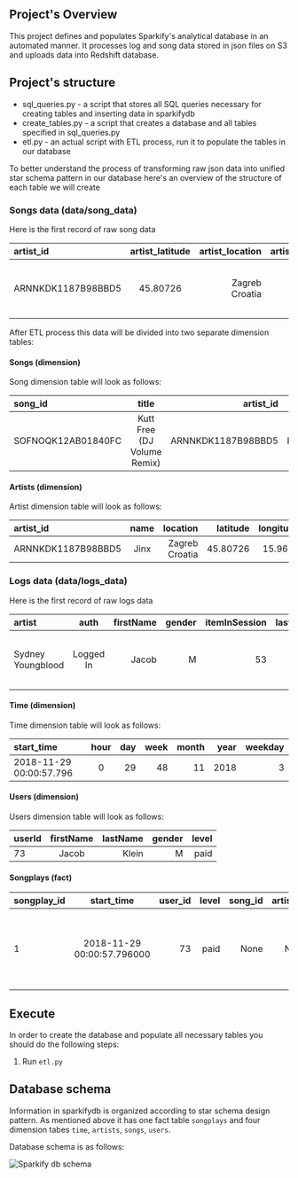 ## Project's Overview

This project defines and populates Sparkify's analytical database in an automated manner. It processes log and song data stored in json files on S3 and uploads data into Redshift database.

## Project's structure
* sql_queries.py - a script that stores all SQL queries necessary for creating tables and inserting data in sparkifydb 
* create_tables.py - a script that creates a database and all tables specified in sql_queries.py
* etl.py - an actual script with ETL process, run it to populate the tables in our database 

To better understand the process of transforming raw json data into unified star schema pattern in our database here's an overview of the structure of each table we will create

### Songs data (data/song_data)
Here is the first record of raw song data

| artist_id | artist_latitude | artist_location | artist_longitude | artist_name | duration | num_songs | song_id | title | year
| :------------- | :----------: | -----------: | -----------: | -----------: | -----------: | -----------: | -----------: | -----------: | -----------: | 
|  ARNNKDK1187B98BBD5 | 45.80726 | Zagreb Croatia | 15.9676 | Jinx | 407.37914 | 1 | SOFNOQK12AB01840FC | Kutt Free (DJ Volume Remix) | 0

After ETL process this data will be divided into two separate dimension tables:

#### Songs (dimension)
Song dimension table will look as follows:

| song_id | title | artist_id | year | duration 
| :------------- | :----------: | -----------: | -----------: | -----------: |
|  SOFNOQK12AB01840FC | Kutt Free (DJ Volume Remix) | ARNNKDK1187B98BBD5 | None | 407.37914


#### Artists (dimension)
Artist dimension table will look as follows:

| artist_id | name | location | latitude | longitude 
| :------------- | :----------: | -----------: | -----------: | -----------: |
|  ARNNKDK1187B98BBD5 | Jinx | Zagreb Croatia | 45.80726 | 15.9676


### Logs data (data/logs_data)
Here is the first record of raw logs data

| artist | auth | firstName | gender | itemInSession | lastName | length | level | location | method | page | registration | sessionId | song | status | ts | userAgent | userId
| :------------- | :----------: | -----------: | -----------: | -----------: | -----------: | -----------: | -----------: | -----------: | -----------: |  -----------: |  -----------: |  -----------: |  -----------: |  -----------: |  -----------: |  -----------: |  -----------: |
|  Sydney Youngblood | Logged In | Jacob | M | 53 | Klein | 238.07955 | paid | Tampa-St. Petersburg-Clearwater, FL | PUT | NextSong | 1.540558e+12 | 954 | Ain't No Sunshine | 200 | 2018-11-29 00:00:57.796 | Mozilla/5.0 (Macintosh; Intel Mac OS X 10_9_4... | 73


#### Time (dimension)
Time dimension table will look as follows:

| start_time | hour | day | week | month | year | weekday 
| :------------- | :----------: | -----------: | -----------: | -----------: | -----------: | -----------: |
|  2018-11-29 00:00:57.796 | 0 | 29 | 48 | 11  | 2018 | 3

#### Users (dimension)
Users dimension table will look as follows:

| userId | firstName | lastName | gender | level
| :------------- | :----------: | -----------: | -----------: | -----------: | 
|  73 | Jacob | Klein | M | paid 

#### Songplays (fact)

| songplay_id | start_time | user_id | level | song_id | artist_id | session_id | location | user_agent 
| :------------- | :----------: | -----------: | -----------: | -----------: | -----------: | -----------: | -----------: | -----------: |
|  1 | 2018-11-29 00:00:57.796000 | 73 | paid | None | None | 954 | Tampa-St. Petersburg-Clearwater, FL | Mozilla/5.0 (Macintosh; Intel Mac OS X 10_9_4) AppleWebKit/537.78.2 (KHTML, like Gecko) Version/7.0.6 Safari/537.78.2

## Execute 

In order to create the database and populate all necessary tables you should do the following steps:
1. Run `etl.py`

## Database schema

Information in sparkifydb is organized according to star schema design pattern. As mentioned above it has one fact table `songplays` and four dimension tabes `time`, `artists`, `songs`, `users`.

Database schema is as follows:

![Sparkify db schema](https://i.imgur.com/ms4l54B.jpg)